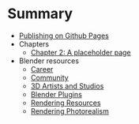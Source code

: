 # Summary

* [Publishing on Github Pages](publish.md)
* Chapters
  * [Chapter 2: A placeholder page](/pages/chapter-2.md)
* Blender resources
  * [Career](/pages/resources/career.md) 
  * [Community](/pages/resources/community.md) 
  * [3D Artists and Studios](/pages/resources/blender-plugins.md) 
  * [Blender Plugins](/pages/resources/blender-plugins.md) 
  * [Rendering Resources](/pages/resources/blender-rendering.md) 
  * [Rendering Photorealism](/pages/resources/rendering-photorealism.md) 
